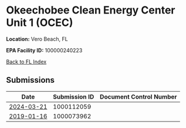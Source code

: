 # Okeechobee Clean Energy Center Unit 1 (OCEC)

**Location:** Vero Beach, FL

**EPA Facility ID:** 100000240223

[Back to FL Index](../../index.md)

## Submissions

| Date | Submission ID | Document Control Number |
|------|--------------|-------------------------|
| [2024-03-21](submissions/1000112059.md) | 1000112059 |  |
| [2019-01-16](submissions/1000073962.md) | 1000073962 |  |
